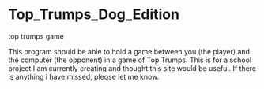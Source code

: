 # Top_Trumps_Dog_Edition
top trumps game

This program should be able to hold a game between you (the player) and the computer (the opponent) in a game of Top Trumps.
This is for a school project I am currently creating and thought this site would be useful.
If there is anything i have missed, pleqse let me know.
